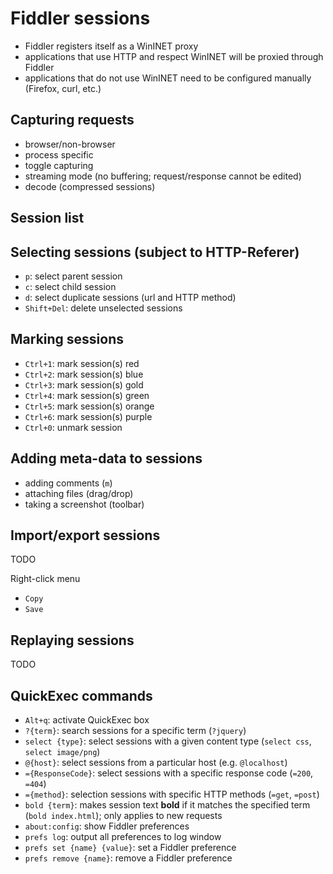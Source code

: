 # Fiddler sessions

- Fiddler registers itself as a WinINET proxy
- applications that use HTTP and respect WinINET will be proxied through Fiddler
- applications that do not use WinINET need to be configured manually (Firefox, curl, etc.)

## Capturing requests

- browser/non-browser
- process specific
- toggle capturing
- streaming mode (no buffering; request/response cannot be edited)
- decode (compressed sessions)

## Session list

## Selecting sessions (subject to HTTP-Referer)

- `p`: select parent session
- `c`: select child session
- `d`: select duplicate sessions (url and HTTP method)
- `Shift+Del`: delete unselected sessions

## Marking sessions

- `Ctrl+1`: mark session(s) red
- `Ctrl+2`: mark session(s) blue
- `Ctrl+3`: mark session(s) gold
- `Ctrl+4`: mark session(s) green
- `Ctrl+5`: mark session(s) orange
- `Ctrl+6`: mark session(s) purple
- `Ctrl+0`: unmark session

## Adding meta-data to sessions

- adding comments (`m`)
- attaching files (drag/drop)
- taking a screenshot (toolbar)

## Import/export sessions

TODO

Right-click menu

- `Copy`
- `Save`

## Replaying sessions

TODO

## QuickExec commands

- `Alt+q`: activate QuickExec box
- `?{term}`: search sessions for a specific term (`?jquery`)
- `select {type}`: select sessions with a given content type (`select css`, `select image/png`)
- `@{host}`: select sessions from a particular host (e.g. `@localhost`)
- `={ResponseCode}`: select sessions with a specific response code (`=200`, `=404`)
- `={method}`: selection sessions with specific HTTP methods (`=get`, `=post`)
- `bold {term}`: makes session text __bold__ if it matches the specified term (`bold index.html`); only applies to new requests
- `about:config`: show Fiddler preferences
- `prefs log`: output all preferences to log window
- `prefs set {name} {value}`: set a Fiddler preference
- `prefs remove {name}`: remove a Fiddler preference